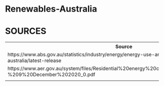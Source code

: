 # Renewables-Australia
<h1>SOURCES</h1>
<table>
<tr><th>Source</th><th>File</th></tr>
<tr><td>https://www.abs.gov.au/statistics/industry/energy/energy-use-and-electricity-generation-australia/latest-release</td><td>daily_chnage_in_avg</td></tr>
<tr><td>https://www.aer.gov.au/system/files/Residential%20energy%20consumption%20benchmarks%20-%209%20December%202020_0.pdf</td><td>avg_residential energy</td></tr>
<tr><td></td><td></td></tr>
</table>
